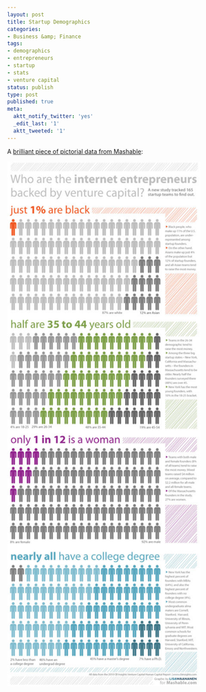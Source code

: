```yaml
---
layout: post
title: Startup Demographics
categories:
- Business &amp; Finance
tags:
- demographics
- entrepreneurs
- startup
- stats
- venture capital
status: publish
type: post
published: true
meta:
  aktt_notify_twitter: 'yes'
  _edit_last: '1'
  aktt_tweeted: '1'
---
```

A <a class="vt-p" href="http://mashable.com/2010/08/11/startup-demographics/">brilliant piece of pictorial data from Mashable</a>:

<img class="aligncenter size-full wp-image-1816" title="startupdem" src="/img/startupstats1.jpg" alt="" width="450" height="1219" />
